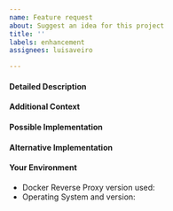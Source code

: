 ```yaml
---
name: Feature request
about: Suggest an idea for this project
title: ''
labels: enhancement
assignees: luisaveiro

---
```


<!-- Provide a general summary of the issue in the Title above -->

#### Detailed Description
<!-- Provide a detailed description of the change or addition you are proposing. -->

#### Additional Context
<!-- Why is this change important to you? How would you use it? How can it benefit other users? -->

#### Possible Implementation
<!-- Not obligatory, but suggest an idea for implementing addition or change. -->

#### Alternative Implementation
<!-- A clear and concise description of any alternative solutions or features you've considered. -->

#### Your Environment
<!-- Include as many relevant details about your environment. -->

* Docker Reverse Proxy version used:
* Operating System and version:

